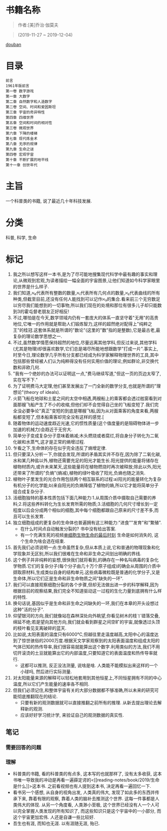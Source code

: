 # 书籍名称

> 作者:[美]乔治·伽莫夫

> (2019-11-27 ~ 2019-12-04)

[douban](https://book.douban.com/subject/34782541/)

# 目录
```
前言
1961年版前言
第一卷 数字游戏
第一章 大数字
第二章 自然数字和人造数字
第二卷 空间、时间和爱因斯坦
第三章 宇宙的奇异特性
第四章 四维世界
第五章 空间和时间的相对性
第三卷 微观世界
第六章 下降的楼梯
第七章 现代炼金术
第八章 无序的规律
第九章 生命之谜
第四卷 宏观宇宙
第十章 不断扩展的地平线
第十一章 创世年代
```

# 主旨
一个科普类的书籍, 说了最近几十年科技发展.

# 分类
科普, 科学, 生命


# 标记
1. 我之所以想写这样一本书,是为了尽可能地搜集现代科学中最有趣的事实和理论,从微观到宏观,为读者描绘一幅全面的宇宙图景,让他们知道如今科学家眼里的世界是什么样子.
2. 我们知道,ℵ₀代表所有整数的数量,ℵ₁代表所有几何点的数量,ℵ₂代表曲线的所有种类,但截至目前,还没有任何人能找到可以记作ℵ₃的集合.看来前三个无穷数足以穷尽我们能想到的一切事物,所以我们现在的处境和那位有很多儿子却只能数到3的霍屯督老朋友正好相反!
3. 不过,哪怕是在今天,数学领域内仍有一套庞大的体系一直坚守着"无用"的高贵地位,它唯一的作用就是帮助人们锻炼智力,这样的超然绝对配得上"纯粹之王"的桂冠.这套体系就是所谓的"数论"(这里的"数"指的是整数),它是最古老,最复杂的理论数学思想之一.
4. 不过,虽然数学情愿保持超然的地位,尽量远离其他学科,但反过来说,其他学科(尤其是物理)却很喜欢数学,它们总是竭尽所能地想跟数学"打成一片".事实上,时至今日,理论数学几乎所有分支都已经成为科学家解释物理世界的工具,其中包括那些曾经被人们认为纯粹得没有任何实用价值的理论,例如群论,非交换代数和非欧几何.
5. "我有一个绝妙的办法可以证明这一点,"费马继续写道,"但这一页的页边太窄了,实在写不下."
6. 为了证明费马大定理,他们甚至发展出了一门全新的数学分支,也就是所谓的"理想论"(theory of ideals).
7. 火箭飞船在地球和土星之间的太空中相遇,两艘船上的乘客都会透过舷窗看到对面那艘飞船产生了不小的收缩,但他们却不会觉得自己坐的飞船变短了.我们完全没必要争论"真正"变短的到底是哪艘飞船,因为从对面乘客的角度来看,两艘船都变短了,但本船乘客却完全没有这样的感觉.[
8. 随着物体的运动速度趋近光速,它的惯性质量(这个值度量的是阻碍物体进一步加速的机械力)会趋近于无穷大.
9. 简单分子变成复杂分子意味着熵减;木头燃烧或者腐烂,将自身分子转化为二氧化碳和水蒸气,这才是正常的熵增过程.
10. 乍看之下,生命体的存在似乎完全违反了熵增定律.
11. 但只要深入分析一下,你就会发现,所谓的矛盾其实并不存在,因为除了二氧化碳,水和某几种盐以外,植物还需要充足的阳光才能生长.阳光提供的能量将储存在植物材质内,或许未来某天,这些能量将在植物燃烧时再次被释放;除此以外,阳光还带来了所谓的"负熵"(熵减),植物的绿叶吸收了阳光,负熵也随之消失.
12. 植物叶子里发生的光合作用包括两个相互联系的过程:a)阳光的能量转化为复杂有机分子的化学能;b)来自阳光的负熵降低了植物的熵,所以它才能将简单分子组合成复杂分子.
13. 活细胞独特的基本性质包括下面几种能力:1.从周围介质中摄取自己需要的养料;2.将这些养料转化为生长发育所需的物质;3.活细胞的几何尺寸增长到一定程度以后会分成两个相似的细胞,其中每个细胞都跟自己原来的尺寸差不多,而且可以生长发育.
14. 独立细胞组成的更复杂的生命体也普遍拥有这三种能力:"进食""发育"和"繁殖".
    * 在什么时间点自动触发分裂的? 书中没有给出答案. 
    * 有一个充满生死的视频[单细胞生物生命的最后时刻](https://youtu.be/N6LE9Yf-wJg) 生命是如何消失的, 这个生命为啥会选在结束.
15. 首先我们必须说明一点:生命虽然复杂,但从本质上说,它和普通的物理现象和化学现象并无区别,所以我们很难在生命和非生命之间划出明确的界线.
16. 这个例子并非纯粹的妄想,很快我们就将看到,的确存在一种名叫病毒的复杂化学物质.它们的复杂分子(每个分子由几十万个原子组成)的确会从周围的介质中撷取原材料,生成类似自身的结构单元.这些病毒微粒既是普通的化学分子,又是生命体,所以它们正是生命和非生命物质之间"缺失的一环".
17. 我们可以直接观察细胞分裂的各个步骤,但却无法做出进一步的科学解释,因为根据目前的观察结果,我们完全不知道驱动这一过程的生化力量到底拥有什么样的特性.
18. 换句话说,基因似乎是生命和非生命之间缺失的一环,我们在本章的开头设想过这种"活的分子".
19. 仰望银河的方向,我们就像站在森林深处向外眺望,你看见树木的枝丫错落交叠,绵延不绝;若是望向其他方向,我们就会看到群星之间空旷的宇宙,就像透过头顶的枝叶看见支离破碎的蓝天.
21. 比如说,太阳表面的温度只有6000℃,但越往里走温度越高,太阳中心的温度达到了惊世骇俗的2000万度.根据天文学家观察到的太阳表面温度和组成太阳的气体已知的热传导率,我们很容易就能算出这个数字.利用类似的方法,我们不用切开滚烫的土豆就能算出它的内部温度,只要知道它的表面温度和热传导率就行. 
    * 这都可以推测, 反正没法测量, 说啥是啥. 人类能不能模拟出来这样的一个小球吗, 然后进行实际测量. 
22. 对太阳能量来源的解释可以轻松地套用到其他恒星上,不同恒星拥有不同的中心温度,所以它们产生能量的速率各不相同.
23. 但我们必须记住,和整体宇宙有关的大部分数据都不够准确,所以未来的研究可能彻底推翻现在的结论.
    * 只要有新的观测数据就可以直接推翻之前所有的推理. 从新去提出理论去解释新的观测. 
    * 应该好好学习统计学, 来验证自己的观测数据的真实性.

## 笔记
### 需要回答的问题

### 理解
* 科普类的书籍, 看的科普类的有点多, 这本写的也就那样了, 没有太多收获, 这本书唯一导致我的冲动是再看一遍薛定谔的<[[reading-notes/book/2019/生命是什么]]>这本书. 之前看视频也有人提到这本书, 决定再看一遍回忆一下.
* 看书另一个感想, 从自身的视角出发, 人类真的伟大, 发现了如此多的东西并传承下来, 靠着有限的观察, 靠着人类的脑补去推测这个世界. 这每一件事都是人类伟大的体现. 从另一个角度看, 人类渺小至极, 这个世界已经没有人一个人可以完全掌握人类发现的所有知识了, 而这些知识只是这个宇宙中的一小部分, 而这个宇宙更加宏伟. 人还是自谦一些比较好.
* 吾生也有涯, 而知也无涯. 以有涯随无涯, 殆已.
